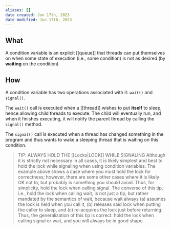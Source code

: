 ```yaml
---
aliases: []
date created: Jun 17th, 2023
date modified: Jun 17th, 2023
---
```


## What
A condition variable is an explicit [[queue]] that threads can put themselves on when some state of execution (i.e., some condition) is not as desired (by **waiting** on the condition)

## How
A condition variable has two operations associated with it: `wait()` and `signal()`.

The `wait()` call is executed when a [[thread]] wishes to put **itself** to sleep, hence allowing child threads to execute. The child will eventually run, and when it finishes executing, it will notify the parent thread by calling the `signal()` method.

The `signal()` call is executed when a thread has changed something in the program and thus wants to wake a sleeping thread that is waiting on this condition.

> TIP: ALWAYS HOLD THE [[Locks|LOCK]] WHILE SIGNALING
> Although it is strictly not necessary in all cases, it is likely simplest and best to hold the lock while signaling when using condition variables. The example above shows a case where you must hold the lock for correctness; however, there are some other cases where it is likely OK not to, but probably is something you should avoid. Thus, for simplicity, hold the lock when calling signal.
> The converse of this tip, i.e., hold the lock when calling wait, is not just a tip, but rather mandated by the semantics of wait, because wait always (a) assumes the lock is held when you call it, (b) releases said lock when putting the caller to sleep, and (c) re-acquires the lock just before returning. Thus, the generalization of this tip is correct: hold the lock when calling signal or wait, and you will always be in good shape.